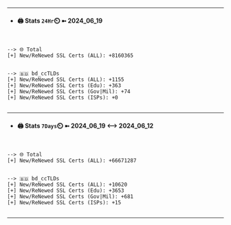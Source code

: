 

---
- #### 🖨️ **Stats** `24Hr`⏲️ ➼ 2024_06_19
```console


--> 🌐 Total
[+] New/ReNewed SSL Certs (ALL): +8160365


--> 🇧🇩 bd_ccTLDs
[+] New/ReNewed SSL Certs (ALL): +1155
[+] New/ReNewed SSL Certs (Edu): +363
[+] New/ReNewed SSL Certs (Gov|Mil): +74
[+] New/ReNewed SSL Certs (ISPs): +0


```

---
- #### 🖨️ **Stats** `7Days`⏲️ ➼ 2024_06_19 <--> 2024_06_12
```console


--> 🌐 Total
[+] New/ReNewed SSL Certs (ALL): +66671287


--> 🇧🇩 bd_ccTLDs
[+] New/ReNewed SSL Certs (ALL): +10620
[+] New/ReNewed SSL Certs (Edu): +3653
[+] New/ReNewed SSL Certs (Gov|Mil): +681
[+] New/ReNewed SSL Certs (ISPs): +15


```

---

